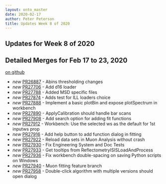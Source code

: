```yaml
---
layout: onto_master
date: 2020-02-17
author: Peter Peterson
title: Updates Week 8 of 2020
---
```

Updates for Week 8 of 2020
--------------------------

Detailed Merges for Feb 17 to 23, 2020
--------------------------------------
[on github](https://github.com/mantidproject/mantid/pulls?q=is%3Apr+merged%3A2020-02-18..2020-02-23)

* *new* [PR26887](https://github.com/mantidproject/mantid/pull/26887) - Abins thresholding changes
* *new* [PR27706](https://github.com/mantidproject/mantid/pull/27706) - Add d16 loader
* *new* [PR27788](https://github.com/mantidproject/mantid/pull/27788) - Added MSD specific files
* *new* [PR27874](https://github.com/mantidproject/mantid/pull/27874) - Adds test for ILL loaders choice
* *new* [PR27888](https://github.com/mantidproject/mantid/pull/27888) - Implement a basic plotBin and expose plotSpectrum in workbench
* *new* [PR27890](https://github.com/mantidproject/mantid/pull/27890) - ApplyCalibration should handle bar scans
* *new* [PR27908](https://github.com/mantidproject/mantid/pull/27908) - Add search option for adding fit functions
* *new* [PR27912](https://github.com/mantidproject/mantid/pull/27912) - Workbench: Use the selected ws as the default for 1st inputws prop
* *new* [PR27916](https://github.com/mantidproject/mantid/pull/27916) - Add help button to add function dialog in fitting
* *new* [PR27922](https://github.com/mantidproject/mantid/pull/27922) - Reload data sets in Muon Analysis without crash
* *new* [PR27930](https://github.com/mantidproject/mantid/pull/27930) - Fix Engineering System and Doc Tests
* *new* [PR27933](https://github.com/mantidproject/mantid/pull/27933) - Get tooltips from ReflectometryISISLoadAndProcess
* *new* [PR27936](https://github.com/mantidproject/mantid/pull/27936) - Fix workbench double-spacing on saving Python scripts on Windows
* *new* [PR27940](https://github.com/mantidproject/mantid/pull/27940) - Muon fitting feature branch
* *new* [PR27958](https://github.com/mantidproject/mantid/pull/27958) - Double-click algorithm with multiple versions should open dialog
